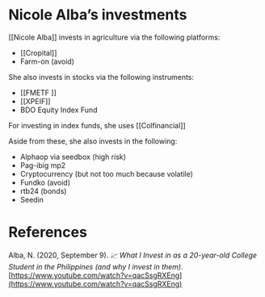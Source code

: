 # Nicole Alba’s investments

[[Nicole Alba]] invests in agriculture via the following platforms:

- [[Cropital]]
- Farm-on (avoid)

She also invests in stocks via the following instruments:

- [[FMETF ]]
- [[XPEIF]]
- BDO Equity Index Fund

For investing in index funds, she uses [[Colfinancial]]

Aside from these, she also invests in the following:

- Alphaop via seedbox (high risk)
- Pag-ibig mp2
- Cryptocurrency (but not too much because volatile)
- Fundko (avoid)
- rtb24 (bonds)
- Seedin

# References

Alba, N. (2020, September 9). *📈 What I Invest in as a 20-year-old College Student in the Philippines (and why I invest in them)*. [https://www.youtube.com/watch?v=qacSsgRXEng](https://www.youtube.com/watch?v=qacSsgRXEng)

